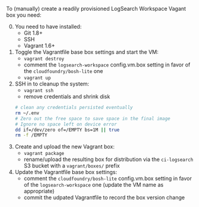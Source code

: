 To (manually) create a readily provisioned LogSearch Workspace Vagant box you need:

0. You need to have installed:
    * Git 1.8+
    * SSH
    * Vagrant 1.6+
0. Toggle the Vagrantfile base box settings and start the VM:
    * `vagrant destroy`
    * comment the `logsearch-workspace` config.vm.box setting in favor of the `cloudfoundry/bosh-lite` one
    * `vagrant up`
0. SSH in to cleanup the system:
    * `vagrant ssh`
    * remove credentials and shrink disk
	```bash
	# clean any credentials persisted eventually
	rm ~/.env
	# Zero out the free space to save space in the final image
	# Ignore no space left on device error
	dd if=/dev/zero of=/EMPTY bs=1M || true
	rm -f /EMPTY
	```
0. Create and upload the new Vagrant box:
    * `vagrant package`
    * rename/upload the resulting box for distribution via the `ci-logsearch` S3 bucket with a `vagrant/boxes/` prefix
0. Update the Vagrantfile base box settings:
    * comment the `cloudfoundry/bosh-lite` config.vm.box setting in favor of the `logsearch-workspace` one (update the VM name as appropriate)
    * commit the udpated Vagrantfile to record the box version change
